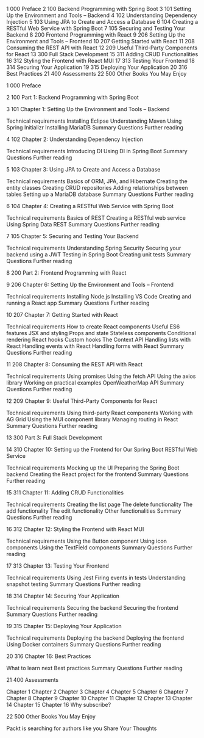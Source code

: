 

1 000 Preface
2 100 Backend Programming with Spring Boot
3 101 Setting Up the Environment and Tools – Backend
4 102 Understanding Dependency Injection
5 103 Using JPA to Create and Access a Database
6 104 Creating a RESTful Web Service with Spring Boot
7 105 Securing and Testing Your Backend
8 200 Frontend Programming with React
9 206 Setting Up the Environment and Tools – Frontend
10 207 Getting Started with React
11 208 Consuming the REST API with React
12 209 Useful Third-Party Components for React
13 300 Full Stack Development
15 311 Adding CRUD Functionalities
16 312 Styling the Frontend with React MUI
17 313 Testing Your Frontend
18 314 Securing Your Application
19 315 Deploying Your Application
20 316 Best Practices
21 400 Assessments
22 500 Other Books You May Enjoy



1 000 Preface

2 100 Part 1: Backend Programming with Spring Boot

3 101 Chapter 1: Setting Up the Environment and Tools – Backend

Technical requirements
Installing Eclipse
Understanding Maven
Using Spring Initializr
Installing MariaDB
Summary
Questions
Further reading

4 102 Chapter 2: Understanding Dependency Injection

Technical requirements
Introducing DI
Using DI in Spring Boot
Summary
Questions
Further reading

5 103 Chapter 3: Using JPA to Create and Access a Database

Technical requirements
Basics of ORM, JPA, and Hibernate
Creating the entity classes
Creating CRUD repositories
Adding relationships between tables
Setting up a MariaDB database
Summary
Questions
Further reading

6 104 Chapter 4: Creating a RESTful Web Service with Spring Boot

Technical requirements
Basics of REST
Creating a RESTful web service
Using Spring Data REST
Summary
Questions
Further reading

7 105 Chapter 5: Securing and Testing Your Backend

Technical requirements
Understanding Spring Security
Securing your backend using a JWT
Testing in Spring Boot
Creating unit tests
Summary
Questions
Further reading

8 200 Part 2: Frontend Programming with React

9 206 Chapter 6: Setting Up the Environment and Tools – Frontend

Technical requirements
Installing Node.js
Installing VS Code
Creating and running a React app
Summary
Questions
Further reading

10 207 Chapter 7: Getting Started with React

Technical requirements
How to create React components
Useful ES6 features
JSX and styling
Props and state
Stateless components
Conditional rendering
React hooks
Custom hooks
The Context API
Handling lists with React
Handling events with React
Handling forms with React
Summary
Questions
Further reading

11 208 Chapter 8: Consuming the REST API with React

Technical requirements
Using promises
Using the fetch API
Using the axios library
Working on practical examples
OpenWeatherMap API
Summary
Questions
Further reading

12 209 Chapter 9: Useful Third-Party Components for React

Technical requirements
Using third-party React components
Working with AG Grid
Using the MUI component library
Managing routing in React
Summary
Questions
Further reading

13 300 Part 3: Full Stack Development

14 310 Chapter 10: Setting up the Frontend for Our Spring Boot RESTful Web Service

Technical requirements
Mocking up the UI
Preparing the Spring Boot backend
Creating the React project for the frontend
Summary
Questions
Further reading

15 311 Chapter 11: Adding CRUD Functionalities

Technical requirements
Creating the list page
The delete functionality
The add functionality
The edit functionality
Other functionalities
Summary
Questions
Further reading

16 312 Chapter 12: Styling the Frontend with React MUI

Technical requirements
Using the Button component
Using icon components
Using the TextField components
Summary
Questions
Further reading

17 313 Chapter 13: Testing Your Frontend

Technical requirements
Using Jest
Firing events in tests
Understanding snapshot testing
Summary
Questions
Further reading

18 314 Chapter 14: Securing Your Application

Technical requirements
Securing the backend
Securing the frontend
Summary
Questions
Further reading

19 315 Chapter 15: Deploying Your Application

Technical requirements
Deploying the backend
Deploying the frontend
Using Docker containers
Summary
Questions
Further reading

20 316 Chapter 16: Best Practices

What to learn next
Best practices
Summary
Questions
Further reading

21 400 Assessments

Chapter 1
Chapter 2
Chapter 3
Chapter 4
Chapter 5
Chapter 6
Chapter 7
Chapter 8
Chapter 9
Chapter 10
Chapter 11
Chapter 12
Chapter 13
Chapter 14
Chapter 15
Chapter 16
Why subscribe?

22 500 Other Books You May Enjoy

Packt is searching for authors like you
Share Your Thoughts
